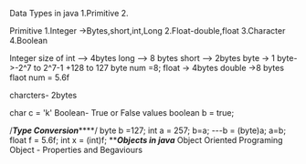 Data Types in java
1.Primitive
2.

Primitive
1.Integer ->Bytes,short,int,Long
2.Float-double,float
3.Character
4.Boolean

Integer
size of int --> 4bytes
long --> 8 bytes
short --> 2bytes
byte -> 1 byte->-2^7 to 2^7-1
+128 to 127
byte num =8;
float -> 4bytes
double ->8 bytes
flaot num = 5.6f

charcters- 2bytes

char c = 'k'
Boolean- True or False values
boolean b = true;

/*****************Type Conversion*********************/
byte b =127;
int a = 257;
b=a; ---b = (byte)a;
a=b;
float f = 5.6f;
int x = (int)f;
*******************Objects in java*****************
Object Oriented Programing
Object - Properties and Begaviours


